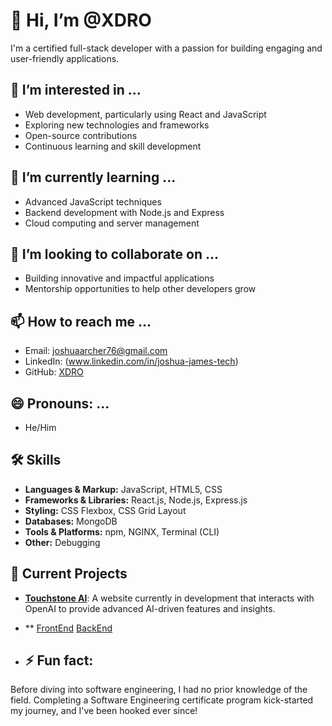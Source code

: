 # 👋 Hi, I’m @XDRO
I'm a certified full-stack developer with a passion for building engaging and user-friendly applications.

## 👀 I’m interested in ...
- Web development, particularly using React and JavaScript
- Exploring new technologies and frameworks
- Open-source contributions
- Continuous learning and skill development

## 🌱 I’m currently learning ...
- Advanced JavaScript techniques
- Backend development with Node.js and Express
- Cloud computing and server management

## 💞️ I’m looking to collaborate on ...
- Building innovative and impactful applications
- Mentorship opportunities to help other developers grow

## 📫 How to reach me ...
- Email: joshuaarcher76@gmail.com
- LinkedIn: (www.linkedin.com/in/joshua-james-tech)
- GitHub: [XDRO](https://github.com/XDRO)

## 😄 Pronouns: ...
- He/Him

## 🛠️ Skills
- **Languages & Markup:** JavaScript, HTML5, CSS
- **Frameworks & Libraries:** React.js, Node.js, Express.js
- **Styling:** CSS Flexbox, CSS Grid Layout
- **Databases:** MongoDB
- **Tools & Platforms:** npm, NGINX, Terminal (CLI)
- **Other:** Debugging

## 🚀 Current Projects
- **[Touchstone AI](https://touchstone.ai.zanity.net)**: A website currently in development that interacts with OpenAI to provide advanced AI-driven features and insights.
- ** [FrontEnd](https://github.com/XDRO/TouchStone_BackEnd) [BackEnd](https://github.com/XDRO/TouchStone_FrontEnd)

- ## ⚡ Fun fact:
Before diving into software engineering, I had no prior knowledge of the field. 
Completing a Software Engineering certificate program kick-started my journey, and I've been hooked ever since!
